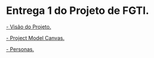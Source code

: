 # Entrega 1 do Projeto de FGTI.

[- Visão do Projeto.](FGTI/README.md)

[- Project Model Canvas.](docs/ProjectModelCanvasFGTIJEAN.pdf)

[- Personas.](docs/PersonasFGTI.pdf)
